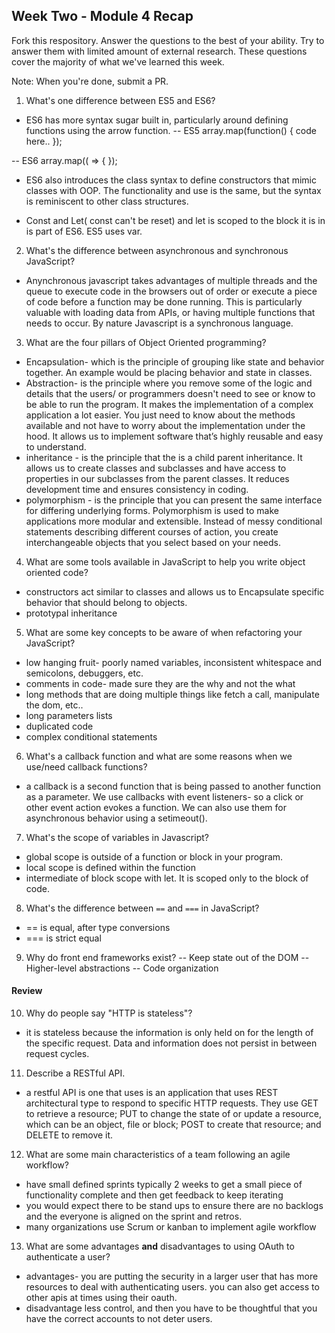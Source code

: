 ## Week Two - Module 4 Recap

Fork this respository. Answer the questions to the best of your ability. Try to answer them with limited amount of external research. These questions cover the majority of what we've learned this week.

Note: When you're done, submit a PR.

1. What's one difference between ES5 and ES6?
- ES6 has more syntax sugar built in, particularly around defining functions using the arrow function.
-- ES5 array.map(function() {
    code here..
    });

-- ES6 array.map(( => {
  });

- ES6 also introduces the class syntax to define constructors that mimic classes with OOP. The functionality and use is the same, but the syntax is reminiscent to other class structures.

- Const and Let( const can't be reset) and let is scoped to the block it is in is part of ES6. ES5 uses var.

2. What's the difference between asynchronous and synchronous JavaScript?
  - Anynchronous javascript takes advantages of multiple threads and the queue to execute code in the browsers out of order or  execute a piece of code before a function may be done running. This is particularly valuable with loading data from APIs, or having multiple functions that needs to occur.  By nature Javascript is a synchronous language.

3. What are the four pillars of Object Oriented programming?
  - Encapsulation- which is the principle of grouping like state and behavior together. An example would be placing behavior and state in classes.
  - Abstraction- is the principle where you remove some of the logic and details that the users/ or programmers doesn't need to see or know to be able to run the program. It makes the implementation of a complex application a lot easier. You just need to know about the methods available and not have to worry about the implementation under the hood. It allows us to implement software that’s highly reusable and easy to understand.
  - inheritance - is the principle that the is a child parent inheritance. It allows us to create classes and subclasses and have access to properties in our subclasses from the parent classes. It reduces development time and ensures consistency in coding.
  - polymorphism - is the principle that you can present the same interface for differing underlying forms. Polymorphism is used to make applications more modular and extensible. Instead of messy conditional statements describing different courses of action, you create interchangeable objects that you select based on your needs.

4. What are some tools available in JavaScript to help you write object oriented code?
- constructors act similar to classes and allows us to Encapsulate specific behavior that should belong to objects.
- prototypal inheritance

5. What are some key concepts to be aware of when refactoring your JavaScript?
- low hanging fruit- poorly named variables, inconsistent whitespace and semicolons, debuggers, etc.
- comments in code- made sure they are the why and not the what
- long methods that are doing multiple things like fetch a call, manipulate the dom, etc..
- long parameters lists
- duplicated code
- complex conditional statements

6. What's a callback function and what are some reasons when we use/need callback functions?
- a callback is a second function that is being passed to another function as a parameter. We use callbacks with event listeners- so a click or other event action evokes a function. We can also use them for asynchronous behavior using a setimeout().
7. What's the scope of variables in Javascript?
- global scope is outside of a function or block in your program.
- local scope is defined within the function
- intermediate of block scope with let. It is scoped only to the block of code.

8. What's the difference between `==` and `===` in JavaScript?
- == is equal, after type conversions
- === is strict equal

9. Why do front end frameworks exist?
-- Keep state out of the DOM
-- Higher-level abstractions
-- Code organization

#### Review  

10. Why do people say "HTTP is stateless"?
- it is stateless because the information is only held on for the length of the specific request. Data and information does not persist in between request cycles.
11. Describe a RESTful API.
- a restful API is one that uses is an application that uses REST architectural type to respond to specific HTTP requests. They use GET to retrieve a resource; PUT to change the state of or update a resource, which can be an object, file or block; POST to create that resource; and DELETE to remove it.

12. What are some main characteristics of a team following an agile workflow?
- have small defined sprints typically 2 weeks to get a small piece of functionality complete and then get feedback to keep iterating
- you would expect there to be stand ups to ensure there are no backlogs and the everyone is aligned on the sprint and retros.
- many organizations use Scrum or kanban to implement agile workflow

13. What are some advantages **and** disadvantages to using OAuth to authenticate a user?
- advantages- you are putting the security in a larger user that has more resources to deal with authenticating users. you can also get access to other apis at times using their oauth.
- disadvantage less control, and then you have to be thoughtful that you have the correct accounts to not deter users.
